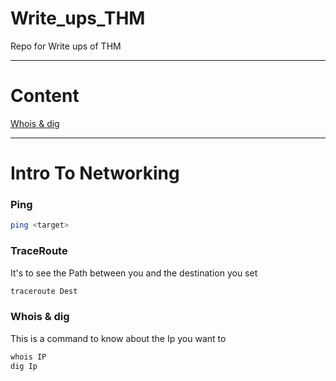 # Write_ups_THM
Repo for Write ups of THM

***

# Content
[Whois & dig](###Whois-&-dig)

***
# Intro To Networking

### Ping
```bash
ping <target>
```

### TraceRoute 
It's to see the Path between you and the destination you set

```bash
traceroute Dest
```

### Whois & dig
This is a command to know about the Ip you want to
```bash
whois IP
dig Ip
```
